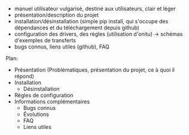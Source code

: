 * manuel utilisateur vulgarisé, destiné aux utilisateurs, clair et léger
* présentation/description du projet
* installation/désinstallation (simple pip install, qui s'occupe des dépendances et du téléchargement depuis github)
* configuration des drivers, des règles (utilisation d'onitu) -> schémas d'exemples de transferts
* bugs connus, liens utiles (github), FAQ

Plan:
- Présentation (Problématiques, présentation du projet, ce à quoi il répond)
- Installation
  - Désinstallation
- Règles de configuration
- Informations complémentaires
  - Bugs connus
  - Évolutions
  - FAQ
  - Liens utiles